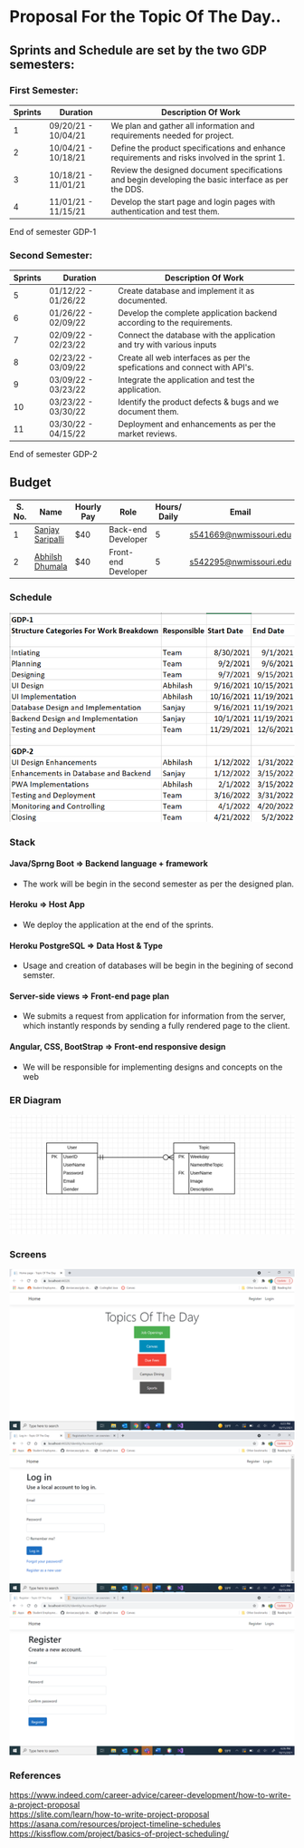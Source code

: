 # Proposal For the Topic Of The Day..

## Sprints and Schedule are set by the two GDP semesters: 

### First Semester: 

| Sprints | Duration            | Description Of Work                                                                                  |   
|---------|---------------------|------------------------------------------------------------------------------------------------------|
| 1       | 09/20/21 - 10/04/21 | We plan and gather all information and requirements needed for project.                               |
| 2       | 10/04/21 - 10/18/21 | Define the product specifications and enhance requirements and  risks involved in the sprint 1.       |
| 3       | 10/18/21 - 11/01/21 | Review the designed document specifications and begin developing the basic interface as per the DDS. |
| 4       | 11/01/21 - 11/15/21 | Develop the start page and login pages with authentication and test them.                           |

 End of semester GDP-1

### Second Semester: 

| Sprints | Duration            | Description Of Work                                                                                  |   
|---------|---------------------|------------------------------------------------------------------------------------------------------|
| 5       | 01/12/22 - 01/26/22 | Create database and implement it as documented.                                                       |
| 6       | 01/26/22 - 02/09/22 | Develop the complete application backend according to the requirements.                               |
| 7       | 02/09/22 - 02/23/22 | Connect the database with the application and try with various inputs                                |
| 8       | 02/23/22 - 03/09/22 | Create all web interfaces as per the spefications and connect with API's.                             |
| 9       | 03/09/22 - 03/23/22 | Integrate the application and test the application.                                                    |
| 10      | 03/23/22 - 03/30/22 | Identify the product defects & bugs and we document them.                                               |
| 11      | 03/30/22 - 04/15/22 | Deployment and enhancements as per the market reviews.                                                 |

End of semester GDP-2

## Budget 

| S. No. | Name                                                  |Hourly Pay|   Role            | Hours/ Daily | Email  |
|------|---------------------------------------------------------|----------------------------------|-------------------------------| ------------- | ----|
| 1  | [Sanjay Saripalli](https://github.com/Sanjay-13)  |  $40 |    Back-end Developer   |   5 | s541669@nwmissouri.edu  |
| 2    | [Abhilsh Dhumala](https://github.com/Abhilash15)        | $40  | Front-end Developer   | 5 | s542295@nwmissouri.edu  |

### Schedule
![](https://github.com/Sanjay-13/Topic-of-the-Day-2A/blob/main/Images/Schedule.PNG)

### Stack 
  

####  Java/Sprng Boot => Backend language + framework 

- The work will be begin in the second semester as per the designed plan.

#### Heroku => Host App

- We deploy the application at the end of the sprints.

#### Heroku PostgreSQL => Data Host & Type

- Usage and creation of databases will be begin in the begining of second semster.

#### Server-side views => Front-end page plan 

- We submits a request from application for information from the server, which instantly responds by sending a fully rendered page to the client.

#### Angular, CSS, BootStrap => Front-end responsive design 

- We will be responsible for implementing designs and concepts on the web

### ER Diagram
![ERD](https://github.com/Sanjay-13/Topic-of-the-Day-2A/blob/main/Images/ERTopic.PNG)   
### Screens 
![](https://github.com/Sanjay-13/Topic-of-the-Day-2A/blob/main/Images/HOME.png)
![](https://github.com/Sanjay-13/Topic-of-the-Day-2A/blob/main/Images/LOGIN.png)
![](https://github.com/Sanjay-13/Topic-of-the-Day-2A/blob/main/Images/SIGNIN.png)


### References
https://www.indeed.com/career-advice/career-development/how-to-write-a-project-proposal   
https://slite.com/learn/how-to-write-project-proposal    
https://asana.com/resources/project-timeline-schedules    
https://kissflow.com/project/basics-of-project-scheduling/   
